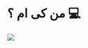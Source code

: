 # من کی ام ؟ 💻
<img align="center" src="https://img.freepik.com/premium-vector/vector-design-javascript-file-icon-style_1134108-18404.jpg?w=740"/>

